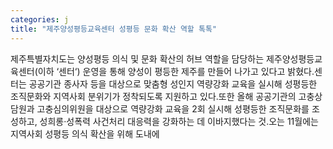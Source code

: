 ```yaml
---
categories: j
title: "제주양성평등교육센터 성평등 문화 확산 역할 톡톡"
---
```

제주특별자치도는 양성평등 의식 및 문화 확산의 허브 역할을 담당하는 제주양성평등교육센터(이하 ‘센터‘) 운영을 통해 양성이 평등한 제주를 만들어 나가고 있다고 밝혔다.센터는 공공기관 종사자 등을 대상으로 맞춤형 성인지 역량강화 교육을 실시해 성평등한 조직문화와 지역사회 분위기가 정착되도록 지원하고 있다.또한 올해 공공기관의 고충상담원과 고충심의위원을 대상으로 역량강화 교육을 2회 실시해 성평등한 조직문화를 조성하고, 성희롱‧성폭력 사건처리 대응력을 강화하는 데 이바지했다는 것.오는 11월에는 지역사회 성평등 의식 확산을 위해 도내에